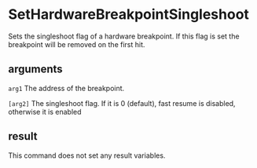 # SetHardwareBreakpointSingleshoot

Sets the singleshoot flag of a hardware breakpoint. If this flag is set the breakpoint will be removed on the first hit.

## arguments

`arg1` The address of the breakpoint.

`[arg2]` The singleshoot flag. If it is 0 (default), fast resume is disabled, otherwise it is enabled

## result

This command does not set any result variables.

